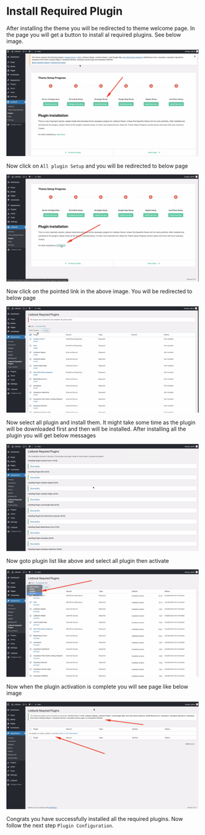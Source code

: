 # Install Required Plugin

After installing the theme you will be redirected to theme welcome page. In the page you will get a button to install al required plugins. See below image.

![](/assets/plugin-setup.png)

Now click on `All plugin Setup` and you will be redirected to below page

![](/assets/bulk-plugin-installation-button.png)

Now click on the pointed link in the above image. You will be redirected to below page

![](/assets/installable-plugin-list.png)

Now select all plugin and install them. It might take some time as the plugin will be downloaded first and then will be installed. After installing all the plugin you will get below messages

![](/assets/complete-plugin-installation.png)

Now goto plugin list like above and select all plugin then activate

![](/assets/active-plugin.png)

Now when the plugin activation is complete you will see page like below image

![](/assets/after-plugin-activation.png)

Congrats you have successfully installed all the required plugins. Now follow the next step `Plugin Configuration`.

